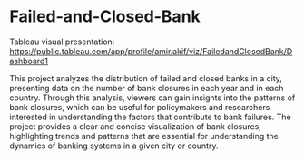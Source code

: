 # Failed-and-Closed-Bank
Tableau visual presentation: https://public.tableau.com/app/profile/amir.akif/viz/FailedandClosedBank/Dashboard1

This project analyzes the distribution of failed and closed banks in a city, presenting data on the number of bank closures in each year and in each country. Through this analysis, viewers can gain insights into the patterns of bank closures, which can be useful for policymakers and researchers interested in understanding the factors that contribute to bank failures. The project provides a clear and concise visualization of bank closures, highlighting trends and patterns that are essential for understanding the dynamics of banking systems in a given city or country.
